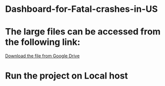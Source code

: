 # Dashboard-for-Fatal-crashes-in-US

# The large files can be accessed from the following link:
[Download the file from Google Drive](https://drive.google.com/drive/folders/1S9l5tpbzSu3CzvtzJng-fpkN2PS2KERp?usp=sharing)

# Run the project on Local host
